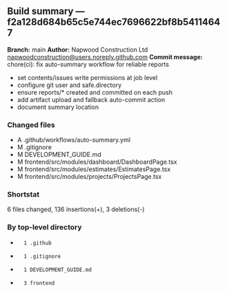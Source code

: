 ## Build summary — f2a128d684b65c5e744ec7696622bf8b54114647

**Branch:** main
**Author:** Napwood Construction Ltd <napwoodconstruction@users.noreply.github.com>
**Commit message:** chore(ci): fix auto-summary workflow for reliable reports

- set contents/issues write permissions at job level
- configure git user and safe.directory
- ensure reports/* created and committed on each push
- add artifact upload and fallback auto-commit action
- document summary location

### Changed files
 - A	.github/workflows/auto-summary.yml
 - M	.gitignore
 - M	DEVELOPMENT_GUIDE.md
 - M	frontend/src/modules/dashboard/DashboardPage.tsx
 - M	frontend/src/modules/estimates/EstimatesPage.tsx
 - M	frontend/src/modules/projects/ProjectsPage.tsx

### Shortstat
 6 files changed, 136 insertions(+), 3 deletions(-)

### By top-level directory
 -       1 .github
 -       1 .gitignore
 -       1 DEVELOPMENT_GUIDE.md
 -       3 frontend
